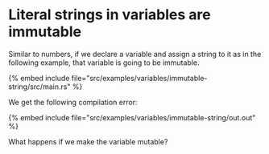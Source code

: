 # Literal strings in variables are immutable

Similar to numbers, if we declare a variable and assign a string to it as in the following example, that variable is going to be immutable.

{% embed include file="src/examples/variables/immutable-string/src/main.rs" %}

We get the following compilation error:

{% embed include file="src/examples/variables/immutable-string/out.out" %}

What happens if we make the variable mutable?

